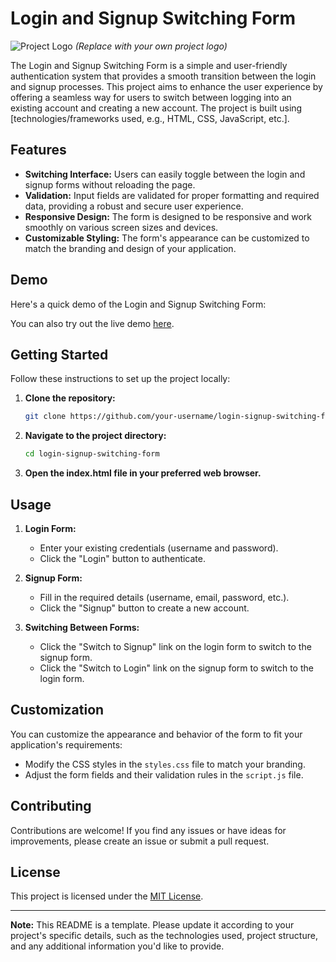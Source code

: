 # Login and Signup Switching Form

![Project Logo](project_logo.png) _(Replace with your own project logo)_

The Login and Signup Switching Form is a simple and user-friendly authentication system that provides a smooth transition between the login and signup processes. This project aims to enhance the user experience by offering a seamless way for users to switch between logging into an existing account and creating a new account. The project is built using [technologies/frameworks used, e.g., HTML, CSS, JavaScript, etc.].

## Features

- **Switching Interface:** Users can easily toggle between the login and signup forms without reloading the page.
- **Validation:** Input fields are validated for proper formatting and required data, providing a robust and secure user experience.
- **Responsive Design:** The form is designed to be responsive and work smoothly on various screen sizes and devices.
- **Customizable Styling:** The form's appearance can be customized to match the branding and design of your application.

## Demo

Here's a quick demo of the Login and Signup Switching Form:

You can also try out the live demo [here](https://codepen.io/abdul-1432/pen/XWyvZNb).

## Getting Started

Follow these instructions to set up the project locally:

1. **Clone the repository:**

   ```bash
   git clone https://github.com/your-username/login-signup-switching-form.git
   ```

2. **Navigate to the project directory:**

   ```bash
   cd login-signup-switching-form
   ```

3. **Open the index.html file in your preferred web browser.**

## Usage

1. **Login Form:**
   - Enter your existing credentials (username and password).
   - Click the "Login" button to authenticate.

2. **Signup Form:**
   - Fill in the required details (username, email, password, etc.).
   - Click the "Signup" button to create a new account.

3. **Switching Between Forms:**
   - Click the "Switch to Signup" link on the login form to switch to the signup form.
   - Click the "Switch to Login" link on the signup form to switch to the login form.

## Customization

You can customize the appearance and behavior of the form to fit your application's requirements:

- Modify the CSS styles in the `styles.css` file to match your branding.
- Adjust the form fields and their validation rules in the `script.js` file.

## Contributing

Contributions are welcome! If you find any issues or have ideas for improvements, please create an issue or submit a pull request.

## License

This project is licensed under the [MIT License](LICENSE).

---

**Note:** This README is a template. Please update it according to your project's specific details, such as the technologies used, project structure, and any additional information you'd like to provide.
